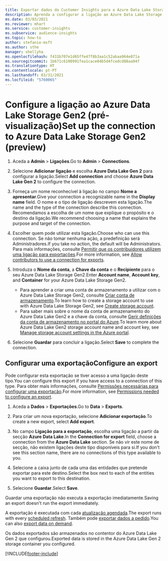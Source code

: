 ```yaml
---
title: Exportar dados do Customer Insights para o Azure Data Lake Storage Gen2
description: Aprenda a configurar a ligação ao Azure Data Lake Storage Gen2.
ms.date: 03/03/2021
ms.reviewer: mhart
ms.service: customer-insights
ms.subservice: audience-insights
ms.topic: how-to
author: stefanie-msft
ms.author: sthe
manager: shellyha
ms.openlocfilehash: f431b707e1d65ffe47f8b3aa1c52abaa964e871a
ms.sourcegitcommit: 1b671c6100991fea1cace04b5d4fcedcd88aa94f
ms.translationtype: HT
ms.contentlocale: pt-PT
ms.lasthandoff: 03/31/2021
ms.locfileid: "5760065"
---
```

# <a name="set-up-the-connection-to-azure-data-lake-storage-gen2-preview"></a><span data-ttu-id="53048-103">Configure a ligação ao Azure Data Lake Storage Gen2 (pré-visualização)</span><span class="sxs-lookup"><span data-stu-id="53048-103">Set up the connection to Azure Data Lake Storage Gen2 (preview)</span></span>

1. <span data-ttu-id="53048-104">Aceda a **Admin** > **Ligações**.</span><span class="sxs-lookup"><span data-stu-id="53048-104">Go to **Admin** > **Connections**.</span></span>

1. <span data-ttu-id="53048-105">Selecione **Adicionar ligação** e escolha **Azure Data Lake Gen 2** para configurar a ligação.</span><span class="sxs-lookup"><span data-stu-id="53048-105">Select **Add connection** and choose **Azure Data Lake Gen 2** to configure the connection.</span></span>

1. <span data-ttu-id="53048-106">Forneça um nome reconhecível à ligação no campo **Nome a apresentar**.</span><span class="sxs-lookup"><span data-stu-id="53048-106">Give your connection a recognizable name in the **Display name** field.</span></span> <span data-ttu-id="53048-107">O nome e o tipo de ligação descrevem esta ligação.</span><span class="sxs-lookup"><span data-stu-id="53048-107">The name and the type of the connection describe this connection.</span></span> <span data-ttu-id="53048-108">Recomendamos a escolha de um nome que explique o propósito e o destino da ligação.</span><span class="sxs-lookup"><span data-stu-id="53048-108">We recommend choosing a name that explains the purpose and target of the connection.</span></span>

1. <span data-ttu-id="53048-109">Escolher quem pode utilizar esta ligação.</span><span class="sxs-lookup"><span data-stu-id="53048-109">Choose who can use this connection.</span></span> <span data-ttu-id="53048-110">Se não tomar nenhuma ação, a predefinição será Administradores.</span><span class="sxs-lookup"><span data-stu-id="53048-110">If you take no action, the default will be Administrators.</span></span> <span data-ttu-id="53048-111">Para mais informações, consulte [Permitir que os contribuidores utilizem uma ligação para exportações](connections.md#allow-contributors-to-use-a-connection-for-exports).</span><span class="sxs-lookup"><span data-stu-id="53048-111">For more information, see [Allow contributors to use a connection for exports](connections.md#allow-contributors-to-use-a-connection-for-exports).</span></span>

1. <span data-ttu-id="53048-112">Introduza o **Nome da conta**, a **Chave da conta** e o **Recipiente** para o seu Azure Data Lake Storage Gen2.</span><span class="sxs-lookup"><span data-stu-id="53048-112">Enter **Account name**, **Account key**, and **Container** for your Azure Data Lake Storage Gen2.</span></span>
    - <span data-ttu-id="53048-113">Para aprender a criar uma conta de armazenamento a utilizar com o Azure Data Lake Storage Gen2, consulte [Criar conta de armazenamento](/azure/storage/blobs/create-data-lake-storage-account).</span><span class="sxs-lookup"><span data-stu-id="53048-113">To learn how to create a storage account to use with Azure Data Lake Storage Gen2, see [Create storage account](/azure/storage/blobs/create-data-lake-storage-account).</span></span> 
    - <span data-ttu-id="53048-114">Para saber mais sobre o nome da conta de armazenamento do Azure Data Lake Gen2 e a chave da conta, consulte [Gerir definições da conta de armazenamento no portal do Azure](/azure/storage/common/storage-account-manage).</span><span class="sxs-lookup"><span data-stu-id="53048-114">To learn more about Azure Data Lake Gen2 storage account name and account key, see [Manage storage account settings in the Azure portal](/azure/storage/common/storage-account-manage).</span></span>

1. <span data-ttu-id="53048-115">Selecione **Guardar** para concluir a ligação.</span><span class="sxs-lookup"><span data-stu-id="53048-115">Select **Save** to complete the connection.</span></span> 

## <a name="configure-an-export"></a><span data-ttu-id="53048-116">Configurar uma exportação</span><span class="sxs-lookup"><span data-stu-id="53048-116">Configure an export</span></span>

<span data-ttu-id="53048-117">Pode configurar esta exportação se tiver acesso a uma ligação deste tipo.</span><span class="sxs-lookup"><span data-stu-id="53048-117">You can configure this export if you have access to a connection of this type.</span></span> <span data-ttu-id="53048-118">Para obter mais informações, consulte [Permissões necessárias para configurar uma exportação](export-destinations.md#set-up-a-new-export).</span><span class="sxs-lookup"><span data-stu-id="53048-118">For more information, see [Permissions needed to configure an export](export-destinations.md#set-up-a-new-export).</span></span>

1. <span data-ttu-id="53048-119">Aceda a **Dados** > **Exportações**.</span><span class="sxs-lookup"><span data-stu-id="53048-119">Go to **Data** > **Exports**.</span></span>

1. <span data-ttu-id="53048-120">Para criar um nova exportação, selecione **Adicionar exportação**.</span><span class="sxs-lookup"><span data-stu-id="53048-120">To create a new export, select **Add export**.</span></span>

1. <span data-ttu-id="53048-121">No campo **Ligação para a exportação**, escolha uma ligação a partir da secção **Azure Data Lake**.</span><span class="sxs-lookup"><span data-stu-id="53048-121">In the **Connection for export** field, choose a connection from the **Azure Data Lake** section.</span></span> <span data-ttu-id="53048-122">Se não vir este nome de secção, não existem ligações deste tipo disponíveis para si.</span><span class="sxs-lookup"><span data-stu-id="53048-122">If you don't see this section name, there are no connections of this type available to you.</span></span>

1. <span data-ttu-id="53048-123">Selecione a caixa junto de cada uma das entidades que pretende exportar para este destino.</span><span class="sxs-lookup"><span data-stu-id="53048-123">Select the box next to each of the entities you want to export to this destination.</span></span>

1. <span data-ttu-id="53048-124">Selecione **Guardar**.</span><span class="sxs-lookup"><span data-stu-id="53048-124">Select **Save**.</span></span>

<span data-ttu-id="53048-125">Guardar uma exportação não executa a exportação imediatamente.</span><span class="sxs-lookup"><span data-stu-id="53048-125">Saving an export doesn't run the export immediately.</span></span>

<span data-ttu-id="53048-126">A exportação é executada com cada [atualização agendada](system.md#schedule-tab).</span><span class="sxs-lookup"><span data-stu-id="53048-126">The export runs with every [scheduled refresh](system.md#schedule-tab).</span></span> <span data-ttu-id="53048-127">Também pode [exportar dados a pedido](export-destinations.md#run-exports-on-demand).</span><span class="sxs-lookup"><span data-stu-id="53048-127">You can also [export data on demand](export-destinations.md#run-exports-on-demand).</span></span> 

<span data-ttu-id="53048-128">Os dados exportados são armazenados no contentor do Azure Data Lake Gen 2 que configurou.</span><span class="sxs-lookup"><span data-stu-id="53048-128">Exported data is stored in the Azure Data Lake Gen 2 storage container you configured.</span></span> 

[!INCLUDE[footer-include](../includes/footer-banner.md)]
